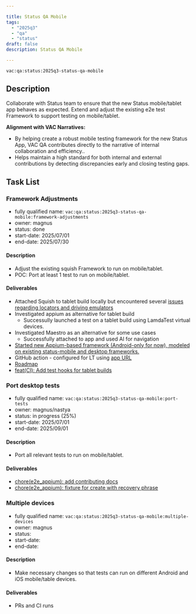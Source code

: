 ```yaml
---

title: Status QA Mobile
tags:
  - "2025q3"
  - "qa"
  - "status"
draft: false
description: Status QA Mobile

---
```


`vac:qa:status:2025q3-status-qa-mobile`

## Description
Collaborate with Status team to ensure that the new Status mobile/tablet app behaves as expected.
Extend and adjust the existing e2e test Framework to support testing on mobile/tablet.


**Alignment with VAC Narratives:**
* By helping create a robust mobile testing framework for the new Status App, 
  VAC QA contributes directly to the narrative of internal collaboration and efficiency..
* Helps maintain a high standard for both internal and external contributions 
  by detecting discrepancies early and closing testing gaps.

## Task List

### Framework Adjustments

* fully qualified name: `vac:qa:status:2025q3-status-qa-mobile:framework-adjustments`
* owner: magnus
* status: done
* start-date: 2025/07/01
* end-date: 2025/07/30

#### Description
- Adjust the existing squish Framework to run on mobile/tablet.
- POC: Port at least 1 test to run on mobile/tablet.

#### Deliverables
- Attached Squish to tablet build locally but encountered several [issues regarding locators and driving emulators](https://www.notion.so/Test-automation-for-tablet-builds-Squish-Appium-etc-2288f96fb65c80a5bc44e77bc4349d81?source=copy_link)
- Investigated appium as alternative for tablet build
  - Successully launched a test on a tablet build using LamdaTest virtual devices. 
- Investigated Maestro as an alternative for some use cases 
  -  Successfully attached to app and used AI for navigation
- [Started new Appium-based framework (Android-only for now), modeled on existing status-mobile and desktop frameworks.](https://github.com/status-im/status-desktop/pull/18366)
- GitHub action - configured for LT using [app URL](https://github.com/status-im/status-desktop/blob/fc30d8474619be74c0a0c7429a919372a322d36a/.github/workflows/e2e-appium-android.yml)
- [Roadmap](https://github.com/status-im/status-desktop/issues/18436)
- [feat(CI): Add test hooks for tablet builds](https://github.com/status-im/status-desktop/pull/18765)

### Port desktop tests

* fully qualified name: `vac:qa:status:2025q3-status-qa-mobile:port-tests`
* owner: magnus/nastya
* status: in progress (25%)
* start-date: 2025/07/01
* end-date: 2025/09/01

#### Description
- Port all relevant tests to run on mobile/tablet.

#### Deliverables
- [chore(e2e_appium): add contributing docs](https://github.com/status-im/status-desktop/pull/18670)
- [chore(e2e_appium): fixture for create with recovery phrase](https://github.com/status-im/status-desktop/pull/18698)

### Multiple devices

* fully qualified name: `vac:qa:status:2025q3-status-qa-mobile:multiple-devices`
* owner: magnus
* status: 
* start-date:
* end-date: 

#### Description
- Make necessary changes so that tests can run on different Android and iOS mobile/table devices.

#### Deliverables
- PRs and CI runs
